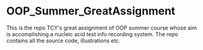 # OOP_Summer_GreatAssignment
This is the repo TCY's great assignment of OOP summer course whose aim is accomplishing a nucleic acid test info recording system.
The repo contains all the source code, illustrations etc.
